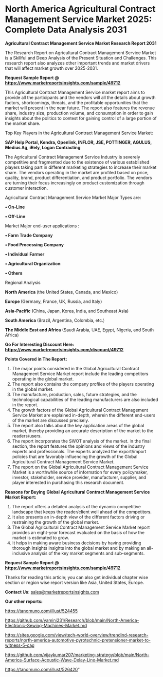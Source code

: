 # North America Agricultural Contract Management Service Market 2025: Complete Data Analysis 2031

<strong>Agricultural Contract Management Service Market Research Report 2031</strong>

The Research Report on Agricultural Contract Management Service Market is a Skillful and Deep Analysis of the Present Situation and Challenges. This research report also analyzes other important trends and market drivers that will affect market growth over 2025-2031.

<strong>Request Sample Report @ <a href=https://www.marketreportsinsights.com/sample/49712>https://www.marketreportsinsights.com/sample/49712</a></strong>

This Agricultural Contract Management Service market report aims to provide all the participants and the vendors will all the details about growth factors, shortcomings, threats, and the profitable opportunities that the market will present in the near future. The report also features the revenue share, industry size, production volume, and consumption in order to gain insights about the politics to contest for gaining control of a large portion of the market share.

Top Key Players in the Agricultural Contract Management Service Market:

<strong>SAP Help Portal, Kendra, Openlink, INFLOR, JSE, POTTINGER, AGULUS, Medius Ag, iRely, Logan Contracting</strong>

The Agricultural Contract Management Service Industry is severely competitive and fragmented due to the existence of various established players taking part in different marketing strategies to increase their market share. The vendors operating in the market are profiled based on price, quality, brand, product differentiation, and product portfolio. The vendors are turning their focus increasingly on product customization through customer interaction.

Agricultural Contract Management Service Market Major Types are:

<strong>•  On-Line

•  Off-Line</strong>

Market Major end-user applications :

<strong>•  Farm Trade Company

•  Food Processing Company

•  Individual Farmer

•  Agricultural Organization

•  Others</strong>

Regional Analysis

</u><strong><b>North America</b></strong> (the United States, Canada, and Mexico)

<strong><b>Europe </b></strong>(Germany, France, UK, Russia, and Italy)

<strong><b>Asia-Pacific</b></strong> (China, Japan, Korea, India, and Southeast Asia)

<strong><b>South America</b></strong> (Brazil, Argentina, Colombia, etc.)

<strong><b>The Middle East and Africa</b></strong> (Saudi Arabia, UAE, Egypt, Nigeria, and South Africa)

<strong>Go For Interesting Discount Here: <a href=https://www.marketreportsinsights.com/discount/49712>https://www.marketreportsinsights.com/discount/49712</a></strong>

<strong>Points Covered in The Report:</strong>
<ol>
  <li>The major points considered in the Global Agricultural Contract Management Service Market report include the leading competitors operating in the global market.</li>
  <li>The report also contains the company profiles of the players operating in the global market.</li>
  <li>The manufacture, production, sales, future strategies, and the technological capabilities of the leading manufacturers are also included in the report.</li>
  <li>The growth factors of the Global Agricultural Contract Management Service Market are explained in-depth, wherein the different end-users of the market are discussed precisely.</li>
  <li>The report also talks about the key application areas of the global market, thereby providing an accurate description of the market to the readers/users.</li>
  <li>The report incorporates the SWOT analysis of the market. In the final section, the report features the opinions and views of the industry experts and professionals. The experts analyzed the export/import policies that are favorably influencing the growth of the Global Agricultural Contract Management Service Market.</li>
  <li>The report on the Global Agricultural Contract Management Service Market is a worthwhile source of information for every policymaker, investor, stakeholder, service provider, manufacturer, supplier, and player interested in purchasing this research document.</li>
</ol>
<strong>Reasons for Buying Global Agricultural Contract Management Service Market Report:</strong>

<ol>
  <li>The report offers a detailed analysis of the dynamic competitive landscape that keeps the reader/client well ahead of the competitors.</li>
  <li>It also presents an in-depth view of the different factors driving or restraining the growth of the global market.</li>
  <li>The Global Agricultural Contract Management Service Market report provides an eight-year forecast evaluated on the basis of how the market is estimated to grow.</li>
  <li>It helps in making aware business decisions by having providing thorough insights insights into the global market and by making an all-inclusive analysis of the key market segments and sub-segments.</li>
</ol>
<strong>Request Sample Report @ <a href=https://www.marketreportsinsights.com/sample/49712>https://www.marketreportsinsights.com/sample/49712</a></strong>


Thanks for reading this article; you can also get individual chapter wise section or region wise report version like Asia, United States, Europe.

<strong>Contact Us:</strong>
sales@marketreportsinsights.com

<strong>Our other reports:</strong>

<a href=https://tanomuno.com/illust/524455>https://tanomuno.com/illust/524455</a>

<a href=https://github.com/yamini231/Research/blob/main/North-America-Electronic-Sewing-Machines-Market.md>https://github.com/yamini231/Research/blob/main/North-America-Electronic-Sewing-Machines-Market.md</a>

<a href=https://sites.google.com/view/tech-world-overview/trendind-research-reports/north-america-automotive-pyrotechnic-pretensioner-market-to-witness-5-cag>https://sites.google.com/view/tech-world-overview/trendind-research-reports/north-america-automotive-pyrotechnic-pretensioner-market-to-witness-5-cag</a>

<a href=https://github.com/vijaykumar207/marketing-strategy/blob/main/North-America-Surface-Acoustic-Wave-Delay-Line-Market.md>https://github.com/vijaykumar207/marketing-strategy/blob/main/North-America-Surface-Acoustic-Wave-Delay-Line-Market.md</a>

<a href=https://tanomuno.com/illust/526420>https://tanomuno.com/illust/526420</a>"
